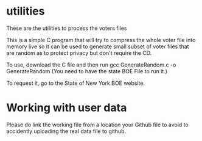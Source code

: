 # utilities
These are the utilities to process the voters files

This is a simple C program that will try to compress the whole voter file into memory live
so it can be used to generate small subset of voter files that are random as to protect privacy
but don't require the CD.

To use, download the C file and then run gcc GenerateRandom.c -o GenerateRandom (You need to have the 
state BOE File to run it.)

To request it, go to the State of New York BOE website.

# Working with user data
Please do link the working file from a location your Github file to avoid to accidently 
uploading the real data file to github.
